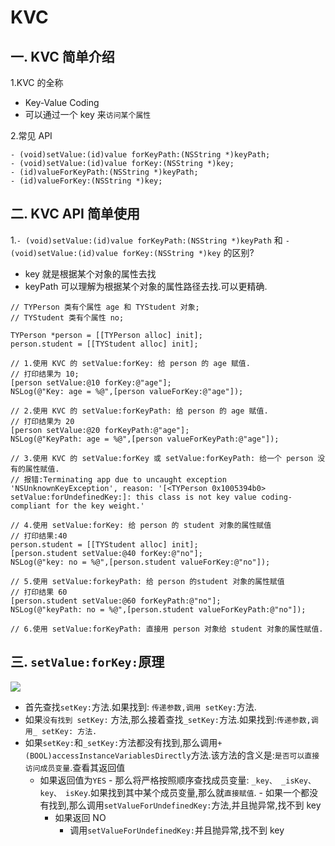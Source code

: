 # KVC

## 一. KVC 简单介绍

1.KVC 的全称

- Key-Value Coding
- 可以通过一个 key 来`访问某个属性`

2.常见 API

```objc
- (void)setValue:(id)value forKeyPath:(NSString *)keyPath;
- (void)setValue:(id)value forKey:(NSString *)key;
- (id)valueForKeyPath:(NSString *)keyPath;
- (id)valueForKey:(NSString *)key;
```

## 二. KVC API 简单使用

1.`- (void)setValue:(id)value forKeyPath:(NSString *)keyPath` 和 `- (void)setValue:(id)value forKey:(NSString *)key` 的区别?

- key 就是根据某个对象的属性去找
- keyPath 可以理解为根据某个对象的属性路径去找.可以更精确.

```objc
// TYPerson 类有个属性 age 和 TYStudent 对象;
// TYStudent 类有个属性 no;

TYPerson *person = [[TYPerson alloc] init];
person.student = [[TYStudent alloc] init];

// 1.使用 KVC 的 setValue:forKey: 给 person 的 age 赋值.
// 打印结果为 10;
[person setValue:@10 forKey:@"age"];
NSLog(@"Key: age = %@",[person valueForKey:@"age"]);

// 2.使用 KVC 的 setValue:forKeyPath: 给 person 的 age 赋值.
// 打印结果为 20
[person setValue:@20 forKeyPath:@"age"];
NSLog(@"KeyPath: age = %@",[person valueForKeyPath:@"age"]);

// 3.使用 KVC 的 setValue:forKey 或 setValue:forKeyPath: 给一个 person 没有的属性赋值.
// 报错:Terminating app due to uncaught exception 'NSUnknownKeyException', reason: '[<TYPerson 0x1005394b0> setValue:forUndefinedKey:]: this class is not key value coding-compliant for the key weight.'

// 4.使用 setValue:forKey: 给 person 的 student 对象的属性赋值
// 打印结果:40
person.student = [[TYStudent alloc] init];
[person.student setValue:@40 forKey:@"no"];
NSLog(@"key: no = %@",[person.student valueForKey:@"no"]);

// 5.使用 setValue:forkeyPath: 给 person 的student 对象的属性赋值
// 打印结果 60
[person.student setValue:@60 forKeyPath:@"no"];
NSLog(@"keyPath: no = %@",[person.student valueForKeyPath:@"no"]);

// 6.使用 setValue:forKeyPath: 直接用 person 对象给 student 对象的属性赋值.

```

## 三. `setValue:forKey:`原理

![](https://lh3.googleusercontent.com/XX1hoB2p4L2mCqjy2xuFRtXjevwWhVyggIZAOJcYKFLkpU4QPzSBZCUmRqJJT4jJ-nwI28EVM84WOwzurVthHgWduyGG7uYXnvTBREA6KZ2J7IBnNsiqIm1wqSb6s2za0olgzbRUy2o8TnYxsFjo8UxjHsy7-66jc9nbSTxEIqedTaVMgvEp_-9rg8tV1VQ1oEWBMYmFNeG4bZp9UiLR_t187yr7bus4y5jCSdGqbL-re2QLIx1TC869rFAYZcuDPl8Iq5OvO_gzaJuRBksOEi6NauGFZjEtRMs3IJmRTHcLWWvpNVNpi2mjQJ13yHPxD6kx0bGWWMYYd0k9VTBQ_6lZSY1WKqhGmU5uYMZqdE-hrQe4E9qibNeMW8vr4bbWvNazR3q0-y_2StsigbZtQAo_1H87xS6_NeilzC_bBmZsmKsXuZiDfN9f0FXfgJpYXxSIXhVt_IrjxYvjMCeVGM3ceWlX0_4AV5Axmvy75Tvl_6EqkfNlYu3Uuu0VUDXLDRg708t4gdV3gYNoiy0_YlM5iSklOkm8xHsv1ONCbeWjuYrSRyD8sKKNWykOHHQEGVz_nC6x2bLvNhWgqbw0e-dqOYFCrrlVV0rgHQ=w1024-h768-no)

- 首先查找`setKey:`方法.如果找到: `传递参数,调用 setKey:`方法.
 - 如果`没有找到 setKey:` 方法,那么接着查找`_setKey:`方法.如果找到:`传递参数,调用_ setKey: 方法.`
 - 如果`setKey:`和`_setKey:`方法都没有找到,那么调用`+ (BOOL)accessInstanceVariablesDirectly`方法.该方法的含义是:`是否可以直接访问成员变量`.查看其返回值
     - 如果返回值为`YES`
            - 那么将严格按照顺序查找成员变量: `_key、 _isKey、 key、 isKey`.如果找到其中某个成员变量,那么就`直接赋值`.
            - 如果一个都没有找到,那么调用`setValueForUndefinedKey:`方法,并且抛异常,找不到 key
        - 如果返回 NO 
            - 调用`setValueForUndefinedKey:`并且抛异常,找不到 key 

